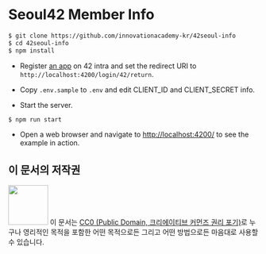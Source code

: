 # Seoul42 Member Info

```bash
$ git clone https://github.com/innovationacademy-kr/42seoul-info
$ cd 42seoul-info
$ npm install
```

* Register [an app](https://profile.intra.42.fr/oauth/applications) on 42 intra
and set the redirect URI to `http://localhost:4200/login/42/return`.

* Copy `.env.sample` to `.env` and edit CLIENT_ID and CLIENT_SECRET info.

* Start the server.

```bash
$ npm run start
```

* Open a web browser and navigate to
[http://localhost:4200/](http://localhost:4200/)
to see the example in action.

## 이 문서의 저작권

<img src="https://mirrors.creativecommons.org/presskit/buttons/88x31/png/cc-zero.png" width="80px"></img>
이 문서는 [CC0 (Public Domain, 크리에이티브 커먼즈 권리 포기)](LICENSE)로 누구나 영리적인 목적을 포함한 어떤 목적으로든 그리고 어떤 방법으로든 마음대로 사용할 수 있습니다.